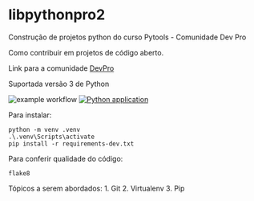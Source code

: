# libpythonpro2
Construção de projetos python do curso Pytools - Comunidade Dev Pro

Como contribuir em projetos de código aberto.

Link para a comunidade [DevPro](https://pythonpro.com.br/)

Suportada versão 3 de Python

![example workflow](https://github.com/github/docs/actions/workflows/main.yml/badge.svg)
[![Python application](https://github.com/Luiz-Lins/libpythonpro2/actions/workflows/python-app.yml/badge.svg)](https://github.com/Luiz-Lins/libpythonpro2/actions/workflows/python-app.yml)

Para instalar:

```console
python -m venv .venv
.\.venv\Scripts\activate
pip install -r requirements-dev.txt

```
Para conferir qualidade do código:
```console
flake8

```
Tópicos a serem abordados:
    1. Git
    2. Virtualenv
    3. Pip